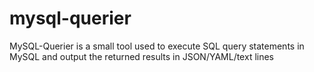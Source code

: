 # mysql-querier
MySQL-Querier is a small tool used to execute SQL query statements in MySQL and output the returned results in JSON/YAML/text lines
